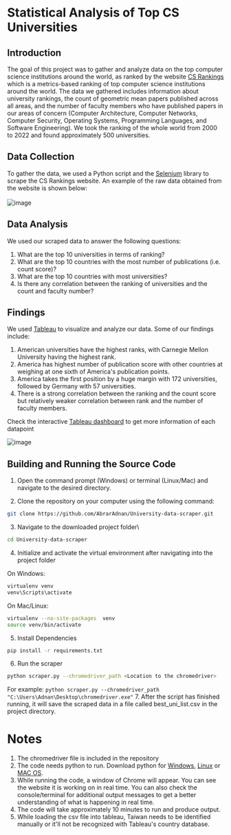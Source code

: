 # Statistical Analysis of Top CS Universities

## Introduction
The goal of this project was to gather and analyze data on the top computer science institutions around the world, as ranked by the website [CS Rankings](https://csrankings.org/#/index?all&world) which is a metrics-based ranking of top computer science institutions around the world. The data we gathered includes information about university rankings, the count of geometric mean papers published across all areas, and the number of faculty members who have published papers in our areas of concern (Computer Architecture, Computer Networks, Computer Security, Operating Systems, Programming Languages, and Software Engineering). We took the ranking of the whole world from 2000 to 2022 and found approximately 500 universities.

## Data Collection
To gather the data, we used a Python script and the [Selenium](https://selenium-python.readthedocs.io/) library to scrape the CS Rankings website. An example of the raw data obtained from the website is shown below:
<br><br>
![image](https://user-images.githubusercontent.com/52294804/209989670-7b18be8a-5922-4c5d-bcb5-04109728c44a.png)
<br>

## Data Analysis
We used our scraped data to answer the following questions:

1. What are the top 10 universities in terms of ranking?
2. What are the top 10 countries with the most number of publications (i.e. count score)?
3. What are the top 10 countries with most universities?
4. Is there any correlation between the ranking of universities and the count and faculty number?

## Findings
We used [Tableau](https://public.tableau.com/app/profile/abrar.faiaz.adnan/viz/CSrankingsdemoproject/Dashboard1?publish=yes) to visualize and analyze our data. Some of our findings include:
1. American universities have the highest ranks, with Carnegie Mellon University having the highest rank.
2. America has highest number of publication score with other countries at weighing at one sixth of America's publication points.
3. America takes the first position by a huge margin with 172 universities, followed by Germany with 57 universities.
4. There is a strong correlation between the ranking and the count score but relatively weaker correlation between rank and the number of faculty members.

Check the interactive [Tableau dashboard](https://public.tableau.com/app/profile/abrar.faiaz.adnan/viz/CSrankingsdemoproject/Dashboard1?publish=yes) to get more information of each datapoint

![image](https://user-images.githubusercontent.com/52294804/210097706-6a95e8ec-61d4-4d91-ad24-d11d5f7bb02a.png)

## Building and Running the Source Code


1. Open the command prompt (Windows) or terminal (Linux/Mac) and navigate to the desired directory.

2. Clone the repository on your computer using the following command:
```bash
git clone https://github.com/AbrarAdnan/University-data-scraper.git
```

3. Navigate to the downloaded project folder\
```bash
cd University-data-scraper
```
4. Initialize and activate the virtual environment after navigating into the project folder

On Windows:
```bash
virtualenv venv
venv\Scripts\activate
```
On Mac/Linux:
```bash
virtualenv --no-site-packages  venv
source venv/bin/activate
```
5. Install Dependencies
```bash
pip install -r requirements.txt
```
   
6. Run the scraper
```bash
python scraper.py --chromedriver_path <Location to the chromedriver>
```
For example: `python scraper.py --chromedriver_path "C:\Users\Adnan\Desktop\chromedriver.exe"`
7. After the script has finished running, it will save the scraped data in a file called best_uni_list.csv in the project directory.

# Notes
1. The chromedriver file is included in the repository
2. The code needs python to run. Download python for [Windows](https://www.python.org/ftp/python/3.11.0/python-3.11.0-amd64.exe), [Linux](https://www.python.org/ftp/python/3.11.0/Python-3.11.0.tgz) or [MAC OS](https://www.python.org/ftp/python/3.11.0/python-3.11.0-macos11.pkg).
3. While running the code, a window of Chrome will appear. You can see the website it is working on in real time. You can also check the console/terminal for additional output messages to get a better understanding of what is happening in real time.
4. The code will take approximately 10 minutes to run and produce output.
5. While loading the csv file into tableau, Taiwan needs to be identified manually or it'll not be recognized with Tableau's country database.
